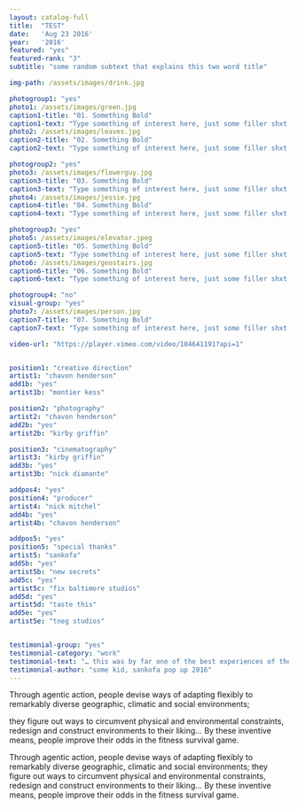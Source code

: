 ```yaml
---
layout: catalog-full
title:  "TEST"
date:   'Aug 23 2016'
year:	'2016'
featured: "yes"
featured-rank: "3"
subtitle: "some random subtext that explains this two word title"

img-path: /assets/images/drink.jpg

photogroup1: "yes"
photo1: /assets/images/green.jpg
caption1-title: "01. Something Bold"
caption1-text: "Type something of interest here, just some filler shxt, no one cares what this says anyway.  Just keep on typing, get it?!"
photo2: /assets/images/leaves.jpg
caption2-title: "02. Something Bold"
caption2-text: "Type something of interest here, just some filler shxt, no one cares what this says anyway.  Just keep on typing, get it?!"

photogroup2: "yes"
photo3: /assets/images/flowerguy.jpg
caption3-title: "03. Something Bold"
caption3-text: "Type something of interest here, just some filler shxt, no one cares what this says anyway.  Just keep on typing, get it?!"
photo4: /assets/images/jessie.jpg
caption4-title: "04. Something Bold"
caption4-text: "Type something of interest here, just some filler shxt, no one cares what this says anyway.  Just keep on typing, get it?!"

photogroup3: "yes"
photo5: /assets/images/elevator.jpeg
caption5-title: "05. Something Bold"
caption5-text: "Type something of interest here, just some filler shxt, no one cares what this says anyway.  Just keep on typing, get it?!"
photo6: /assets/images/geostairs.jpg
caption6-title: "06. Something Bold"
caption6-text: "Type something of interest here, just some filler shxt, no one cares what this says anyway.  Just keep on typing, get it?!"

photogroup4: "no"
visual-group: "yes"
photo7: /assets/images/person.jpg
caption7-title: "07. Something Bold"
caption7-text: "Type something of interest here, just some filler shxt, no one cares what this says anyway.  Just keep on typing, get it?!"

video-url: "https://player.vimeo.com/video/104641191?api=1"


position1: "creative direction"
artist1: "chavon henderson"
add1b: "yes"
artist1b: "montier kess"

position2: "photography"
artist2: "chavon henderson"
add2b: "yes"
artist2b: "kirby griffin"

position3: "cinematography"
artist3: "kirby griffin"
add3b: "yes"
artist3b: "nick diamante"

addpos4: "yes"
position4: "producer"
artist4: "nick mitchel"
add4b: "yes"
artist4b: "chavon henderson"

addpos5: "yes"
position5: "special thanks"
artist5: "sankofa"
add5b: "yes"
artist5b: "new secrets"
add5c: "yes"
artist5c: "fix baltimore studios"
add5d: "yes"
artist5d: "taste this"
add5e: "yes"
artist5e: "tneg studios"


testimonial-group: "yes"
testimonial-category: "work"
testimonial-text: "… this was by far one of the best experiences of the entire school year."
testimonial-author: "some kid, sankofa pop up 2016"
---
```



Through agentic action, people devise ways of adapting flexibly to remarkably diverse geographic, climatic and social environments; 


they figure out ways to circumvent physical and environmental constraints, redesign and construct environments to their liking… By these inventive means, people improve their odds in the fitness survival game.  

Through agentic action, people devise ways of adapting flexibly to remarkably diverse geographic, climatic and social environments; they figure out ways to circumvent physical and environmental constraints, redesign and construct environments to their liking… By these inventive means, people improve their odds in the fitness survival game.  
